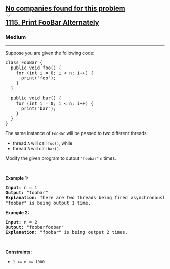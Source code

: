 <h2><a href="https://leetcode.com/problems/print-foobar-alternately/"><div id="big-omega-company-tags"><div id="big-omega-topbar"><div class="companyTagsContainer" style="overflow-x: scroll; flex-wrap: nowrap;"><div class="companyTagsContainer--tag">No companies found for this problem</div></div><div class="companyTagsContainer--chevron"><div><svg version="1.1" id="icon" xmlns="http://www.w3.org/2000/svg" xmlns:xlink="http://www.w3.org/1999/xlink" x="0px" y="0px" viewBox="0 0 32 32" fill="#4087F1" xml:space="preserve" style="width: 20px;"><polygon points="16,22 6,12 7.4,10.6 16,19.2 24.6,10.6 26,12 "></polygon><rect id="_x3C_Transparent_Rectangle_x3E_" class="st0" fill="none" width="32" height="32"></rect></svg></div></div></div></div>1115. Print FooBar Alternately</a></h2><h3>Medium</h3><hr><div><p>Suppose you are given the following code:</p>

<pre>class FooBar {
  public void foo() {
    for (int i = 0; i &lt; n; i++) {
      print("foo");
    }
  }

  public void bar() {
    for (int i = 0; i &lt; n; i++) {
      print("bar");
    }
  }
}
</pre>

<p>The same instance of <code>FooBar</code> will be passed to two different threads:</p>

<ul>
	<li>thread <code>A</code> will call <code>foo()</code>, while</li>
	<li>thread <code>B</code> will call <code>bar()</code>.</li>
</ul>

<p>Modify the given program to output <code>"foobar"</code> <code>n</code> times.</p>

<p>&nbsp;</p>
<p><strong class="example">Example 1:</strong></p>

<pre><strong>Input:</strong> n = 1
<strong>Output:</strong> "foobar"
<strong>Explanation:</strong> There are two threads being fired asynchronously. One of them calls foo(), while the other calls bar().
"foobar" is being output 1 time.
</pre>

<p><strong class="example">Example 2:</strong></p>

<pre><strong>Input:</strong> n = 2
<strong>Output:</strong> "foobarfoobar"
<strong>Explanation:</strong> "foobar" is being output 2 times.
</pre>

<p>&nbsp;</p>
<p><strong>Constraints:</strong></p>

<ul>
	<li><code>1 &lt;= n &lt;= 1000</code></li>
</ul>
</div>